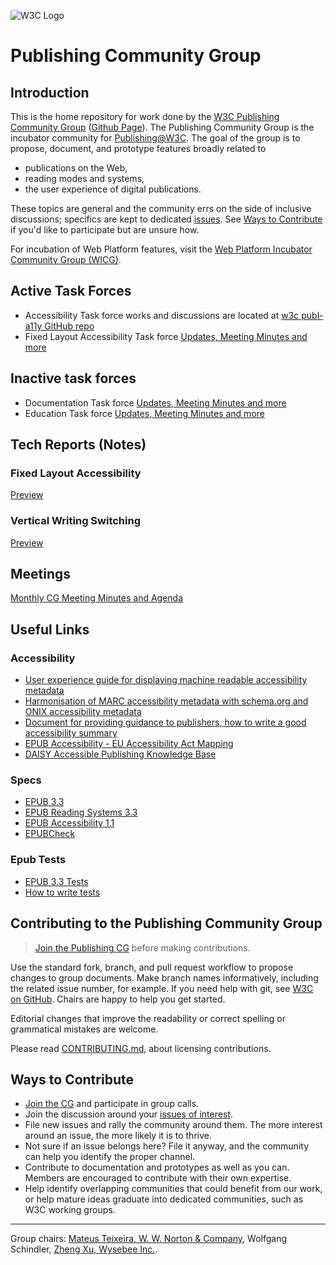 ![W3C Logo](https://www.w3.org/Icons/w3c_home)

# Publishing Community Group

## Introduction
This is the home repository for work done by the [W3C Publishing Community Group](https://www.w3.org/community/publishingcg/) ([Github Page](https://w3c.github.io/publishingcg/)). The Publishing Community Group is the incubator community for [Publishing@W3C](https://www.w3.org/publishing/). The goal of the group is to propose, document, and prototype features broadly related to

- publications on the Web,
- reading modes and systems,
- the user experience of digital publications.

These topics are general and the community errs on the side of inclusive discussions; specifics are kept to dedicated [issues](https://github.com/w3c/publishingcg/issues). See [Ways to Contribute](#ways-to-contribute) if you'd like to participate but are unsure how.

For incubation of Web Platform features, visit the [Web Platform Incubator Community Group (WICG)](https://www.w3.org/community/wicg/).

## Active Task Forces

* Accessibility Task force works and discussions are located at [w3c publ-a11y GitHub repo](https://github.com/w3c/publ-a11y/)
* Fixed Layout Accessibility  Task force [Updates, Meeting Minutes and more](TaskForces/fxl-a11y/index.md)


## Inactive task forces
* Documentation Task force [Updates, Meeting Minutes and more](TaskForces/documentation/index.md)
* Education Task force [Updates, Meeting Minutes and more](TaskForces/education/index.md)


## Tech Reports (Notes)

### Fixed Layout Accessibility

[Preview](TaskForces/fxl-a11y/index.html)

### Vertical Writing Switching

[Preview](https://htmlpreview.github.io/?https://github.com/w3c/publishingcg/blob/master/TaskForces/vertical-writing-switching/altss-tags.html)

## Meetings

[Monthly CG Meeting Minutes and Agenda](Meetings/index.md)

## Useful Links

### Accessibility
* [User experience guide for displaying machine readable accessibility metadata](https://www.w3.org/publishing/a11y/UX-Guide-metadata/principles/)
* [Harmonisation of MARC accessibility metadata with schema.org and ONIX accessibility metadata](https://w3c.github.io/publ-a11y/drafts/a11y-crosswalk-MARC/index.html)
* [Document for providing guidance to publishers, how to write a good accessibility summary](https://w3c.github.io/publ-a11y/drafts/schema-a11y-summary/)
* [EPUB Accessibility - EU Accessibility Act Mapping](https://www.w3.org/TR/epub-a11y-eaa-mapping/)
* [DAISY Accessible Publishing Knowledge Base](http://kb.daisy.org/publishing/docs/)

### Specs
* [EPUB 3.3](https://www.w3.org/TR/epub-33/)
* [EPUB Reading Systems 3.3](https://www.w3.org/TR/epub-rs-33/)
* [EPUB Accessibility 1.1](https://www.w3.org/TR/epub-a11y-11/)
* [EPUBCheck](https://www.w3.org/publishing/epubcheck/)

### Epub Tests
* [EPUB 3.3 Tests](https://w3c.github.io/epub-tests/)
* [How to write tests](https://w3c.github.io/epub-tests/contributing)

## Contributing to the Publishing Community Group

> [Join the Publishing CG](https://www.w3.org/community/wp-login.php?redirect_to=%2Fcommunity%2Fpublishingcg%2Fjoin) before making contributions.

Use the standard fork, branch, and pull request workflow to propose changes to group documents. Make branch names informatively, including the related issue number, for example. If you need help with git, see [W3C on GitHub](https://w3c.github.io/). Chairs are happy to help you get started.

Editorial changes that improve the readability or correct spelling or grammatical mistakes are welcome.

Please read [CONTRIBUTING.md](CONTRIBUTING.md), about licensing contributions.

## Ways to Contribute

- [Join the CG](https://www.w3.org/community/wp-login.php?redirect_to=%2Fcommunity%2Fpublishingcg%2Fjoin) and participate in group calls.
- Join the discussion around your [issues of interest](https://github.com/w3c/publishingcg/issues).
- File new issues and rally the community around them. The more interest around an issue, the more likely it is to thrive.
- Not sure if an issue belongs here? File it anyway, and the community can help you identify the proper channel.
- Contribute to documentation and prototypes as well as you can. Members are encouraged to contribute with their own expertise.
- Help identify overlapping communities that could benefit from our work, or help mature ideas graduate into dedicated communities, such as W3C working groups.

---

Group chairs: [Mateus Teixeira, W. W. Norton & Company](mailto:mteixeira@wwnorton.com), Wolfgang Schindler, [Zheng Xu, Wysebee Inc.](mailto:zxu@wysebee.com).
